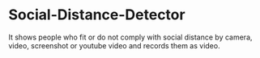 # Social-Distance-Detector
It shows people who fit or do not comply with social distance by camera, video, screenshot or youtube video and records them as video.
